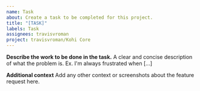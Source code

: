 ```yaml
---
name: Task
about: Create a task to be completed for this project.
title: "[TASK]"
labels: Task
assignees: travisvroman
project: travisvroman/Kohi Core
---
```


**Describe the work to be done in the task.**
A clear and concise description of what the problem is. Ex. I'm always frustrated when [...]

**Additional context**
Add any other context or screenshots about the feature request here.
